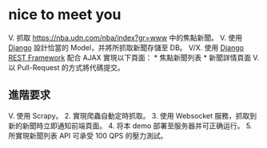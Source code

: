# nice to meet you
V. 抓取 https://nba.udn.com/nba/index?gr=www 中的焦點新聞。
V. 使用 [Django](https://www.djangoproject.com/) 設計恰當的 Model，并將所抓取新聞存儲至 DB。
V/X.   使用 [Django REST Framework](http://www.django-rest-framework.org/) 配合 AJAX 實現以下頁面：
	 * 焦點新聞列表
	 * 新聞詳情頁面
V. 以 Pull-Request 的方式將代碼提交。
	
## 進階要求
V. 使用 Scrapy。
2. 實現爬蟲自動定時抓取。
3. 使用 Websocket 服務，抓取到新的新聞時立即通知前端頁面。
4. 将本 demo 部署至服务器并可正确运行。
5. 所實現新聞列表 API 可承受 100 QPS 的壓力測試。
